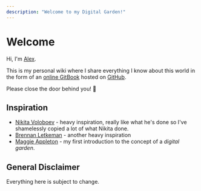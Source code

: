 ```yaml
---
description: "Welcome to my Digital Garden!"
---
```


# Welcome

Hi, I'm [Alex](https://alex.notion.dog).

This is my personal wiki where I share everything I know about this world in the form of an [online GitBook](https://wiki.alexhe.io/) hosted on [GitHub](https://github.com/ioalex/garden).

Please close the door behind you! 🚪

## Inspiration

- [Nikita Voloboev](https://wiki.nikitavoloboev.xyz/) - heavy inspiration, really like what he's done so I've shamelessly copied a lot of what Nikita done.
- [Brennan Letkeman](https://ltkmn.gitbook.io/brendex/) - another heavy inspiration
- [Maggie Appleton](https://maggieappleton.com/garden) - my first introduction to the concept of a _digital garden_.

## General Disclaimer

Everything here is subject to change.
